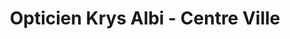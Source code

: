 ---
title: "Opticien Krys Albi - Centre Ville"
url: /albi/opticien-krys-albi-centre-ville/
shop: Optiker
---